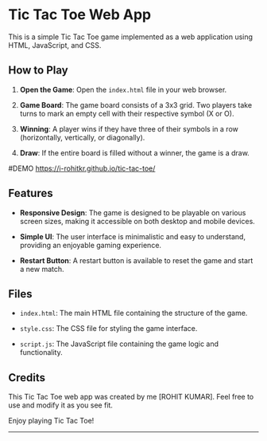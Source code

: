 
# Tic Tac Toe Web App

This is a simple Tic Tac Toe game implemented as a web application using HTML, JavaScript, and CSS.

## How to Play

1. **Open the Game**: Open the `index.html` file in your web browser.

2. **Game Board**: The game board consists of a 3x3 grid. Two players take turns to mark an empty cell with their respective symbol (X or O).

3. **Winning**: A player wins if they have three of their symbols in a row (horizontally, vertically, or diagonally).

4. **Draw**: If the entire board is filled without a winner, the game is a draw.


#DEMO
https://i-rohitkr.github.io/tic-tac-toe/

## Features

- **Responsive Design**: The game is designed to be playable on various screen sizes, making it accessible on both desktop and mobile devices.

- **Simple UI**: The user interface is minimalistic and easy to understand, providing an enjoyable gaming experience.

- **Restart Button**: A restart button is available to reset the game and start a new match.

## Files

- `index.html`: The main HTML file containing the structure of the game.

- `style.css`: The CSS file for styling the game interface.

- `script.js`: The JavaScript file containing the game logic and functionality.


## Credits

This Tic Tac Toe web app was created by me [ROHIT KUMAR]. Feel free to use and modify it as you see fit.

Enjoy playing Tic Tac Toe!

---

